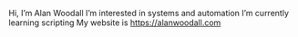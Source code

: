 Hi, I’m Alan Woodall
I’m interested in systems and automation
I’m currently learning scripting
My website is https://alanwoodall.com

<!---
alan-woodall/alan-woodall is a ✨ special ✨ repository because its `README.md` (this file) appears on your GitHub profile.
You can click the Preview link to take a look at your changes.
--->
